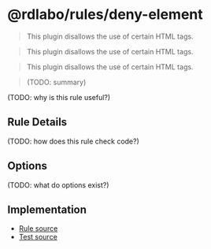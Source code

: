 # @rdlabo/rules/deny-element

> This plugin disallows the use of certain HTML tags.

> This plugin disallows the use of certain HTML tags.

> This plugin disallows the use of certain HTML tags.

> (TODO: summary)

(TODO: why is this rule useful?)

## Rule Details

(TODO: how does this rule check code?)

## Options

(TODO: what do options exist?)

## Implementation

- [Rule source](../../src/rules/deny-element.ts)
- [Test source](../../tests/rules/deny-element.ts)
